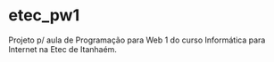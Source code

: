 # etec_pw1
Projeto p/ aula de Programação para Web 1 do curso Informática para Internet na Etec de Itanhaém.
